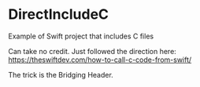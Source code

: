 # DirectIncludeC

Example of Swift project that includes C files

Can take no credit. Just followed the direction here: https://theswiftdev.com/how-to-call-c-code-from-swift/

The trick is the Bridging Header. 
